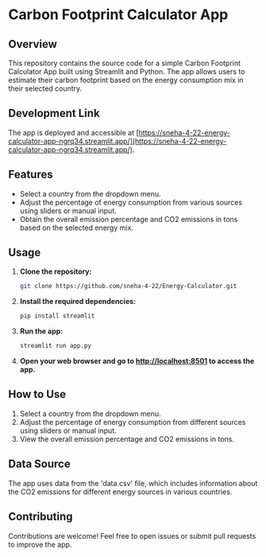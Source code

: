 # Carbon Footprint Calculator App

## Overview

This repository contains the source code for a simple Carbon Footprint Calculator App built using Streamlit and Python. The app allows users to estimate their carbon footprint based on the energy consumption mix in their selected country.

## Development Link

The app is deployed and accessible at [https://sneha-4-22-energy-calculator-app-ngrq34.streamlit.app/](https://sneha-4-22-energy-calculator-app-ngrq34.streamlit.app/).

## Features

- Select a country from the dropdown menu.
- Adjust the percentage of energy consumption from various sources using sliders or manual input.
- Obtain the overall emission percentage and CO2 emissions in tons based on the selected energy mix.

## Usage

1. **Clone the repository:**

    ```bash
    git clone https://github.com/sneha-4-22/Energy-Calculator.git
    ```

2. **Install the required dependencies:**

    ```bash
    pip install streamlit
    ```
    
3. **Run the app:**

    ```bash
    streamlit run app.py
    ```

4. **Open your web browser and go to [http://localhost:8501](http://localhost:8501) to access the app.**

## How to Use

1. Select a country from the dropdown menu.
2. Adjust the percentage of energy consumption from different sources using sliders or manual input.
3. View the overall emission percentage and CO2 emissions in tons.


## Data Source

The app uses data from the 'data.csv' file, which includes information about the CO2 emissions for different energy sources in various countries.

## Contributing

Contributions are welcome! Feel free to open issues or submit pull requests to improve the app.

